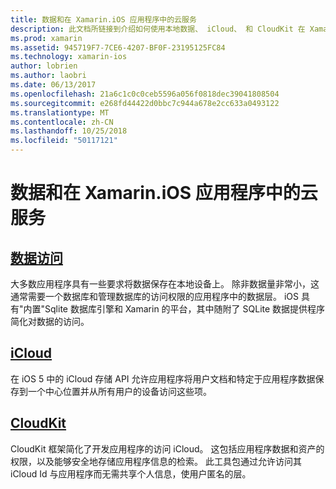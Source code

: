 ```yaml
---
title: 数据和在 Xamarin.iOS 应用程序中的云服务
description: 此文档所链接到介绍如何使用本地数据、 iCloud、 和 CloudKit 在 Xamarin.iOS 应用程序中的指南。
ms.prod: xamarin
ms.assetid: 945719F7-7CE6-4207-BF0F-23195125FC84
ms.technology: xamarin-ios
author: lobrien
ms.author: laobri
ms.date: 06/13/2017
ms.openlocfilehash: 21a6c1c0c0ceb5596a056f0818dec39041808504
ms.sourcegitcommit: e268fd44422d0bbc7c944a678e2cc633a0493122
ms.translationtype: MT
ms.contentlocale: zh-CN
ms.lasthandoff: 10/25/2018
ms.locfileid: "50117121"
---
```

# <a name="data-and-cloud-services-in-xamarinios-apps"></a>数据和在 Xamarin.iOS 应用程序中的云服务

##  <a name="data-accessiosdata-clouddataindexmd"></a>[数据访问](~/ios/data-cloud/data/index.md)

大多数应用程序具有一些要求将数据保存在本地设备上。 除非数据量非常小，这通常需要一个数据库和管理数据库的访问权限的应用程序中的数据层。 iOS 具有"内置"Sqlite 数据库引擎和 Xamarin 的平台，其中随附了 SQLite 数据提供程序简化对数据的访问。

##  <a name="icloudiosdata-cloudintroduction-to-icloudmd"></a>[iCloud](~/ios/data-cloud/introduction-to-icloud.md)

在 iOS 5 中的 iCloud 存储 API 允许应用程序将用户文档和特定于应用程序数据保存到一个中心位置并从所有用户的设备访问这些项。

##  <a name="cloudkitiosdata-cloudintro-to-cloudkitmd"></a>[CloudKit](~/ios/data-cloud/intro-to-cloudkit.md)

CloudKit 框架简化了开发应用程序的访问 iCloud。 这包括应用程序数据和资产的权限，以及能够安全地存储应用程序信息的检索。 此工具包通过允许访问其 iCloud Id 与应用程序而无需共享个人信息，使用户匿名的层。